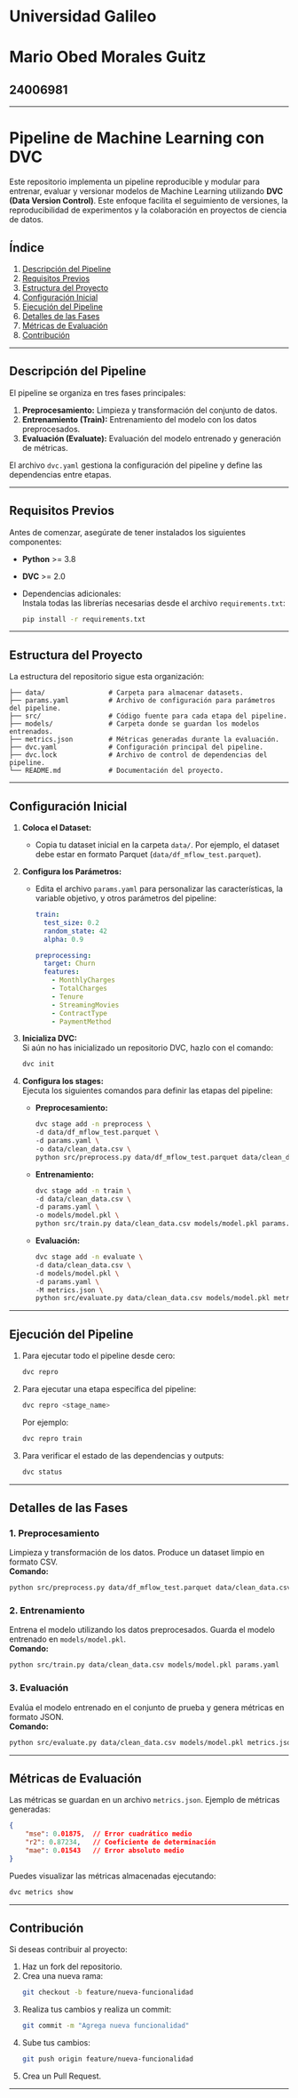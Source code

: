 # Universidad Galileo
# Mario Obed Morales Guitz
## 24006981

---

# **Pipeline de Machine Learning con DVC**

Este repositorio implementa un pipeline reproducible y modular para entrenar, evaluar y versionar modelos de Machine Learning utilizando **DVC (Data Version Control)**. Este enfoque facilita el seguimiento de versiones, la reproducibilidad de experimentos y la colaboración en proyectos de ciencia de datos.

## **Índice**
1. [Descripción del Pipeline](#descripción-del-pipeline)
2. [Requisitos Previos](#requisitos-previos)
3. [Estructura del Proyecto](#estructura-del-proyecto)
4. [Configuración Inicial](#configuración-inicial)
5. [Ejecución del Pipeline](#ejecución-del-pipeline)
6. [Detalles de las Fases](#detalles-de-las-fases)
7. [Métricas de Evaluación](#métricas-de-evaluación)
8. [Contribución](#contribución)

---

## **Descripción del Pipeline**
El pipeline se organiza en tres fases principales:
1. **Preprocesamiento:** Limpieza y transformación del conjunto de datos.
2. **Entrenamiento (Train):** Entrenamiento del modelo con los datos preprocesados.
3. **Evaluación (Evaluate):** Evaluación del modelo entrenado y generación de métricas.

El archivo `dvc.yaml` gestiona la configuración del pipeline y define las dependencias entre etapas.

---

## **Requisitos Previos**

Antes de comenzar, asegúrate de tener instalados los siguientes componentes:

- **Python** >= 3.8  
- **DVC** >= 2.0  
- Dependencias adicionales:  
  Instala todas las librerías necesarias desde el archivo `requirements.txt`:

  ```bash
  pip install -r requirements.txt
  ```

---

## **Estructura del Proyecto**

La estructura del repositorio sigue esta organización:

```plaintext
├── data/                # Carpeta para almacenar datasets.
├── params.yaml          # Archivo de configuración para parámetros del pipeline.
├── src/                 # Código fuente para cada etapa del pipeline.
├── models/              # Carpeta donde se guardan los modelos entrenados.
├── metrics.json         # Métricas generadas durante la evaluación.
├── dvc.yaml             # Configuración principal del pipeline.
├── dvc.lock             # Archivo de control de dependencias del pipeline.
└── README.md            # Documentación del proyecto.
```

---

## **Configuración Inicial**

1. **Coloca el Dataset:**
   - Copia tu dataset inicial en la carpeta `data/`. Por ejemplo, el dataset debe estar en formato Parquet (`data/df_mflow_test.parquet`).

2. **Configura los Parámetros:**
   - Edita el archivo `params.yaml` para personalizar las características, la variable objetivo, y otros parámetros del pipeline:

     ```yaml
     train:
       test_size: 0.2
       random_state: 42
       alpha: 0.9

     preprocessing:
       target: Churn
       features:
         - MonthlyCharges
         - TotalCharges
         - Tenure
         - StreamingMovies
         - ContractType
         - PaymentMethod
     ```

3. **Inicializa DVC:**  
   Si aún no has inicializado un repositorio DVC, hazlo con el comando:  
   ```bash
   dvc init
   ```

4. **Configura los stages:**  
   Ejecuta los siguientes comandos para definir las etapas del pipeline:

   - **Preprocesamiento:**
     ```bash
     dvc stage add -n preprocess \
     -d data/df_mflow_test.parquet \
     -d params.yaml \
     -o data/clean_data.csv \
     python src/preprocess.py data/df_mflow_test.parquet data/clean_data.csv params.yaml
     ```

   - **Entrenamiento:**
     ```bash
     dvc stage add -n train \
     -d data/clean_data.csv \
     -d params.yaml \
     -o models/model.pkl \
     python src/train.py data/clean_data.csv models/model.pkl params.yaml
     ```

   - **Evaluación:**
     ```bash
     dvc stage add -n evaluate \
     -d data/clean_data.csv \
     -d models/model.pkl \
     -d params.yaml \
     -M metrics.json \
     python src/evaluate.py data/clean_data.csv models/model.pkl metrics.json params.yaml
     ```

---

## **Ejecución del Pipeline**

1. Para ejecutar todo el pipeline desde cero:  
   ```bash
   dvc repro
   ```

2. Para ejecutar una etapa específica del pipeline:  
   ```bash
   dvc repro <stage_name>
   ```
   Por ejemplo:  
   ```bash
   dvc repro train
   ```

3. Para verificar el estado de las dependencias y outputs:  
   ```bash
   dvc status
   ```

---

## **Detalles de las Fases**

### **1. Preprocesamiento**
Limpieza y transformación de los datos. Produce un dataset limpio en formato CSV.  
**Comando:**  
```bash
python src/preprocess.py data/df_mflow_test.parquet data/clean_data.csv params.yaml
```

### **2. Entrenamiento**
Entrena el modelo utilizando los datos preprocesados. Guarda el modelo entrenado en `models/model.pkl`.  
**Comando:**  
```bash
python src/train.py data/clean_data.csv models/model.pkl params.yaml
```

### **3. Evaluación**
Evalúa el modelo entrenado en el conjunto de prueba y genera métricas en formato JSON.  
**Comando:**  
```bash
python src/evaluate.py data/clean_data.csv models/model.pkl metrics.json params.yaml
```

---

## **Métricas de Evaluación**

Las métricas se guardan en un archivo `metrics.json`. Ejemplo de métricas generadas:

```json
{
    "mse": 0.01875,  // Error cuadrático medio
    "r2": 0.87234,   // Coeficiente de determinación
    "mae": 0.01543   // Error absoluto medio
}
```

Puedes visualizar las métricas almacenadas ejecutando:
```bash
dvc metrics show
```

---

## **Contribución**

Si deseas contribuir al proyecto:
1. Haz un fork del repositorio.
2. Crea una nueva rama:
   ```bash
   git checkout -b feature/nueva-funcionalidad
   ```
3. Realiza tus cambios y realiza un commit:
   ```bash
   git commit -m "Agrega nueva funcionalidad"
   ```
4. Sube tus cambios:
   ```bash
   git push origin feature/nueva-funcionalidad
   ```
5. Crea un Pull Request.

---